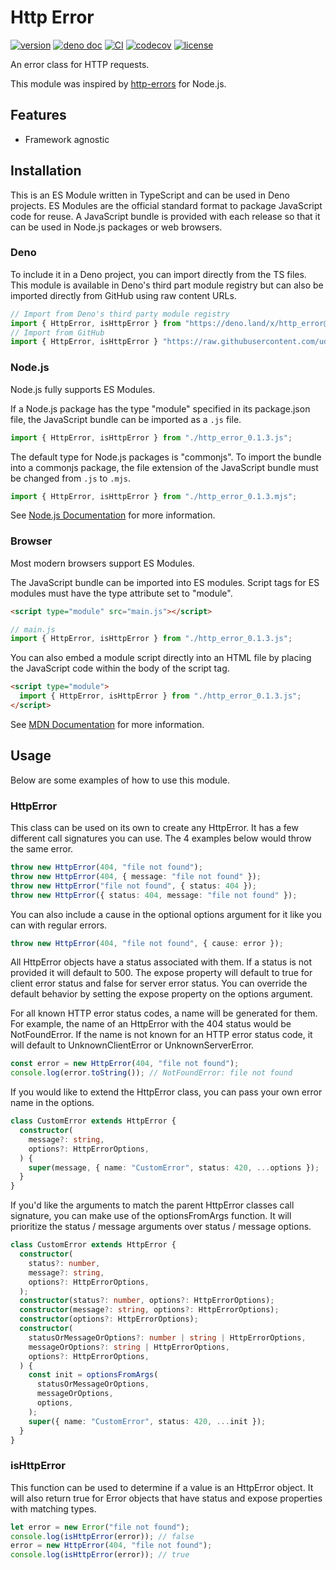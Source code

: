 # Http Error

[![version](https://img.shields.io/badge/release-0.1.3-success)](https://deno.land/x/http_error@0.1.3)
[![deno doc](https://doc.deno.land/badge.svg)](https://doc.deno.land/https/deno.land/x/http_error@0.1.3/mod.ts)
[![CI](https://github.com/udibo/http_error/workflows/CI/badge.svg)](https://github.com/udibo/http_error/actions?query=workflow%3ACI)
[![codecov](https://codecov.io/gh/udibo/http_error/branch/main/graph/badge.svg?token=8Q7TSUFWUY)](https://codecov.io/gh/udibo/http_error)
[![license](https://img.shields.io/github/license/udibo/http_error)](https://github.com/udibo/http_error/blob/master/LICENSE)

An error class for HTTP requests.

This module was inspired by
[http-errors](https://www.npmjs.com/package/http-errors) for Node.js.

## Features

- Framework agnostic

## Installation

This is an ES Module written in TypeScript and can be used in Deno projects. ES
Modules are the official standard format to package JavaScript code for reuse. A
JavaScript bundle is provided with each release so that it can be used in
Node.js packages or web browsers.

### Deno

To include it in a Deno project, you can import directly from the TS files. This
module is available in Deno's third part module registry but can also be
imported directly from GitHub using raw content URLs.

```ts
// Import from Deno's third party module registry
import { HttpError, isHttpError } from "https://deno.land/x/http_error@0.1.3/mod.ts";
// Import from GitHub
import { HttpError, isHttpError } "https://raw.githubusercontent.com/udibo/http_error/0.1.3/mod.ts";
```

### Node.js

Node.js fully supports ES Modules.

If a Node.js package has the type "module" specified in its package.json file,
the JavaScript bundle can be imported as a `.js` file.

```js
import { HttpError, isHttpError } from "./http_error_0.1.3.js";
```

The default type for Node.js packages is "commonjs". To import the bundle into a
commonjs package, the file extension of the JavaScript bundle must be changed
from `.js` to `.mjs`.

```js
import { HttpError, isHttpError } from "./http_error_0.1.3.mjs";
```

See [Node.js Documentation](https://nodejs.org/api/esm.html) for more
information.

### Browser

Most modern browsers support ES Modules.

The JavaScript bundle can be imported into ES modules. Script tags for ES
modules must have the type attribute set to "module".

```html
<script type="module" src="main.js"></script>
```

```js
// main.js
import { HttpError, isHttpError } from "./http_error_0.1.3.js";
```

You can also embed a module script directly into an HTML file by placing the
JavaScript code within the body of the script tag.

```html
<script type="module">
  import { HttpError, isHttpError } from "./http_error_0.1.3.js";
</script>
```

See
[MDN Documentation](https://developer.mozilla.org/en-US/docs/Web/JavaScript/Guide/Modules)
for more information.

## Usage

Below are some examples of how to use this module.

### HttpError

This class can be used on its own to create any HttpError. It has a few
different call signatures you can use. The 4 examples below would throw the same
error.

```ts
throw new HttpError(404, "file not found");
throw new HttpError(404, { message: "file not found" });
throw new HttpError("file not found", { status: 404 });
throw new HttpError({ status: 404, message: "file not found" });
```

You can also include a cause in the optional options argument for it like you
can with regular errors.

```ts
throw new HttpError(404, "file not found", { cause: error });
```

All HttpError objects have a status associated with them. If a status is not
provided it will default to 500. The expose property will default to true for
client error status and false for server error status. You can override the
default behavior by setting the expose property on the options argument.

For all known HTTP error status codes, a name will be generated for them. For
example, the name of an HttpError with the 404 status would be NotFoundError. If
the name is not known for an HTTP error status code, it will default to
UnknownClientError or UnknownServerError.

```ts
const error = new HttpError(404, "file not found");
console.log(error.toString()); // NotFoundError: file not found
```

If you would like to extend the HttpError class, you can pass your own error
name in the options.

```ts
class CustomError extends HttpError {
  constructor(
    message?: string,
    options?: HttpErrorOptions,
  ) {
    super(message, { name: "CustomError", status: 420, ...options });
  }
}
```

If you'd like the arguments to match the parent HttpError classes call
signature, you can make use of the optionsFromArgs function. It will prioritize
the status / message arguments over status / message options.

```ts
class CustomError extends HttpError {
  constructor(
    status?: number,
    message?: string,
    options?: HttpErrorOptions,
  );
  constructor(status?: number, options?: HttpErrorOptions);
  constructor(message?: string, options?: HttpErrorOptions);
  constructor(options?: HttpErrorOptions);
  constructor(
    statusOrMessageOrOptions?: number | string | HttpErrorOptions,
    messageOrOptions?: string | HttpErrorOptions,
    options?: HttpErrorOptions,
  ) {
    const init = optionsFromArgs(
      statusOrMessageOrOptions,
      messageOrOptions,
      options,
    );
    super({ name: "CustomError", status: 420, ...init });
  }
}
```

### isHttpError

This function can be used to determine if a value is an HttpError object. It
will also return true for Error objects that have status and expose properties
with matching types.

```ts
let error = new Error("file not found");
console.log(isHttpError(error)); // false
error = new HttpError(404, "file not found");
console.log(isHttpError(error)); // true
```
